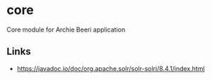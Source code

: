# core
Core module for Archie Beeri application

## Links

* https://javadoc.io/doc/org.apache.solr/solr-solrj/8.4.1/index.html